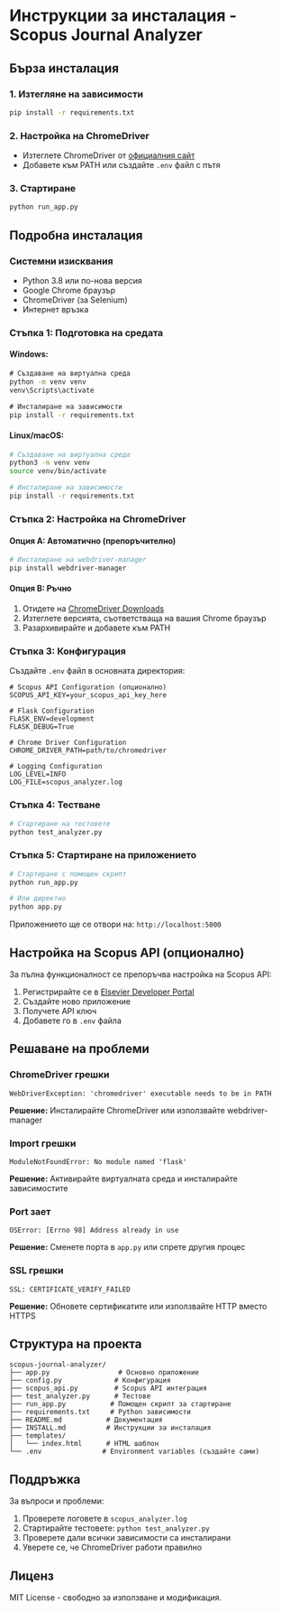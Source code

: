 # Инструкции за инсталация - Scopus Journal Analyzer

## Бърза инсталация

### 1. Изтегляне на зависимости
```bash
pip install -r requirements.txt
```

### 2. Настройка на ChromeDriver
- Изтеглете ChromeDriver от [официалния сайт](https://chromedriver.chromium.org/)
- Добавете към PATH или създайте `.env` файл с пътя

### 3. Стартиране
```bash
python run_app.py
```

## Подробна инсталация

### Системни изисквания
- Python 3.8 или по-нова версия
- Google Chrome браузър
- ChromeDriver (за Selenium)
- Интернет връзка

### Стъпка 1: Подготовка на средата

#### Windows:
```cmd
# Създаване на виртуална среда
python -m venv venv
venv\Scripts\activate

# Инсталиране на зависимости
pip install -r requirements.txt
```

#### Linux/macOS:
```bash
# Създаване на виртуална среда
python3 -m venv venv
source venv/bin/activate

# Инсталиране на зависимости
pip install -r requirements.txt
```

### Стъпка 2: Настройка на ChromeDriver

#### Опция A: Автоматично (препоръчително)
```bash
# Инсталиране на webdriver-manager
pip install webdriver-manager
```

#### Опция B: Ръчно
1. Отидете на [ChromeDriver Downloads](https://chromedriver.chromium.org/downloads)
2. Изтеглете версията, съответстваща на вашия Chrome браузър
3. Разархивирайте и добавете към PATH

### Стъпка 3: Конфигурация

Създайте `.env` файл в основната директория:
```env
# Scopus API Configuration (опционално)
SCOPUS_API_KEY=your_scopus_api_key_here

# Flask Configuration
FLASK_ENV=development
FLASK_DEBUG=True

# Chrome Driver Configuration
CHROME_DRIVER_PATH=path/to/chromedriver

# Logging Configuration
LOG_LEVEL=INFO
LOG_FILE=scopus_analyzer.log
```

### Стъпка 4: Тестване

```bash
# Стартиране на тестовете
python test_analyzer.py
```

### Стъпка 5: Стартиране на приложението

```bash
# Стартиране с помощен скрипт
python run_app.py

# Или директно
python app.py
```

Приложението ще се отвори на: `http://localhost:5000`

## Настройка на Scopus API (опционално)

За пълна функционалност се препоръчва настройка на Scopus API:

1. Регистрирайте се в [Elsevier Developer Portal](https://dev.elsevier.com/)
2. Създайте ново приложение
3. Получете API ключ
4. Добавете го в `.env` файла

## Решаване на проблеми

### ChromeDriver грешки
```
WebDriverException: 'chromedriver' executable needs to be in PATH
```
**Решение:** Инсталирайте ChromeDriver или използвайте webdriver-manager

### Import грешки
```
ModuleNotFoundError: No module named 'flask'
```
**Решение:** Активирайте виртуалната среда и инсталирайте зависимостите

### Port зает
```
OSError: [Errno 98] Address already in use
```
**Решение:** Сменете порта в `app.py` или спрете другия процес

### SSL грешки
```
SSL: CERTIFICATE_VERIFY_FAILED
```
**Решение:** Обновете сертификатите или използвайте HTTP вместо HTTPS

## Структура на проекта

```
scopus-journal-analyzer/
├── app.py                 # Основно приложение
├── config.py             # Конфигурация
├── scopus_api.py         # Scopus API интеграция
├── test_analyzer.py      # Тестове
├── run_app.py           # Помощен скрипт за стартиране
├── requirements.txt     # Python зависимости
├── README.md           # Документация
├── INSTALL.md          # Инструкции за инсталация
├── templates/
│   └── index.html      # HTML шаблон
└── .env               # Environment variables (създайте сами)
```

## Поддръжка

За въпроси и проблеми:
1. Проверете логовете в `scopus_analyzer.log`
2. Стартирайте тестовете: `python test_analyzer.py`
3. Проверете дали всички зависимости са инсталирани
4. Уверете се, че ChromeDriver работи правилно

## Лиценз

MIT License - свободно за използване и модификация.

